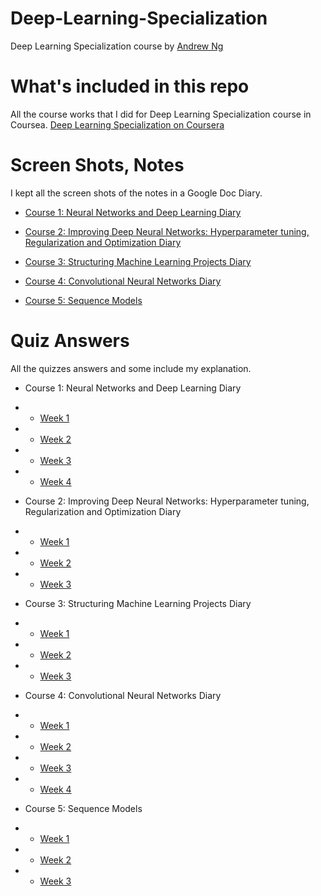 # Deep-Learning-Specialization
Deep Learning Specialization course by [Andrew Ng](http://www.andrewng.org/)

# What's included in this repo
All the course works that I did for Deep Learning Specialization course in Coursea. [Deep Learning Specialization on Coursera](https://www.coursera.org/specializations/deep-learning)

# Screen Shots, Notes
I kept all the screen shots of the notes in a Google Doc Diary.
- [Course 1: Neural Networks and Deep Learning Diary](https://docs.google.com/document/d/1l9buKWR4Quq8830HBItJZ2lgCdivRpCr2WKdwsaIml8/edit?usp=sharing)
- [Course 2: Improving Deep Neural Networks: Hyperparameter tuning, Regularization and Optimization Diary](https://docs.google.com/document/d/1NLT3-Z1Qt7o7UASfSNs-yWq_S-7w-j5a_mXFHnTv2lQ/edit?usp=sharing)

- [Course 3: Structuring Machine Learning Projects Diary](https://docs.google.com/document/d/1TzNqnd1VlQesx8NMkUbb4Tupu9PcIBk3eEMEW20pLUg/edit?usp=sharing)

- [Course 4: Convolutional Neural Networks Diary](https://docs.google.com/document/d/1Xt2ZN0x2pGnRRX9-kefGU4J1UKriXTUsw-uob9MbDdY/edit?usp=sharing)

- [Course 5: Sequence Models](https://docs.google.com/document/d/1-JTzwyhPpXAsqPsXqxqheFNJ0kFWngfWwvYcUjJNHxE/edit?usp=sharing)

# Quiz Answers
All the quizzes answers and some include my explanation. 
- Course 1: Neural Networks and Deep Learning Diary
- - [Week 1](https://docs.google.com/document/d/1l9buKWR4Quq8830HBItJZ2lgCdivRpCr2WKdwsaIml8/edit#bookmark=id.f7oti8i3c4u)
- - [Week 2](https://docs.google.com/document/d/1l9buKWR4Quq8830HBItJZ2lgCdivRpCr2WKdwsaIml8/edit#bookmark=id.hvloehgewuuw)
- - [Week 3](https://docs.google.com/document/d/1l9buKWR4Quq8830HBItJZ2lgCdivRpCr2WKdwsaIml8/edit#bookmark=id.khm5zwsdgzr5)
- - [Week 4](https://docs.google.com/document/d/1l9buKWR4Quq8830HBItJZ2lgCdivRpCr2WKdwsaIml8/edit#bookmark=id.ucrdpyt7fcvi)


- Course 2: Improving Deep Neural Networks: Hyperparameter tuning, Regularization and Optimization Diary
- - [Week 1](https://docs.google.com/document/d/1NLT3-Z1Qt7o7UASfSNs-yWq_S-7w-j5a_mXFHnTv2lQ/edit#bookmark=id.t1mh14uax6ly)
- - [Week 2](https://docs.google.com/document/d/1NLT3-Z1Qt7o7UASfSNs-yWq_S-7w-j5a_mXFHnTv2lQ/edit#bookmark=id.92cmczok3w04)
- - [Week 3](https://docs.google.com/document/d/1NLT3-Z1Qt7o7UASfSNs-yWq_S-7w-j5a_mXFHnTv2lQ/edit#bookmark=id.4leo64jembgi)


- Course 3: Structuring Machine Learning Projects Diary
- - [Week 1](https://docs.google.com/document/d/1TzNqnd1VlQesx8NMkUbb4Tupu9PcIBk3eEMEW20pLUg/edit#bookmark=id.fu7bsld6rj55)
- - [Week 2](https://docs.google.com/document/d/1TzNqnd1VlQesx8NMkUbb4Tupu9PcIBk3eEMEW20pLUg/edit#bookmark=id.vhug8yu1n4z0)
- - [Week 3](https://docs.google.com/document/d/1NLT3-Z1Qt7o7UASfSNs-yWq_S-7w-j5a_mXFHnTv2lQ/edit#bookmark=id.4leo64jembgi)


- Course 4: Convolutional Neural Networks Diary
- - [Week 1](https://docs.google.com/document/d/1Xt2ZN0x2pGnRRX9-kefGU4J1UKriXTUsw-uob9MbDdY/edit#bookmark=id.6fhb15j9eehg)
- - [Week 2](https://docs.google.com/document/d/1Xt2ZN0x2pGnRRX9-kefGU4J1UKriXTUsw-uob9MbDdY/edit#bookmark=id.3uncuda4ixa4)
- - [Week 3](https://docs.google.com/document/d/1Xt2ZN0x2pGnRRX9-kefGU4J1UKriXTUsw-uob9MbDdY/edit#bookmark=id.ksv5qk5dd3nj)
- - [Week 4](https://docs.google.com/document/d/1Xt2ZN0x2pGnRRX9-kefGU4J1UKriXTUsw-uob9MbDdY/edit#bookmark=id.254rgig0plpy)


- Course 5: Sequence Models
- - [Week 1](https://docs.google.com/document/d/1-JTzwyhPpXAsqPsXqxqheFNJ0kFWngfWwvYcUjJNHxE/edit#heading=h.jrlpf03yzaj6)
- - [Week 2](https://docs.google.com/document/d/1-JTzwyhPpXAsqPsXqxqheFNJ0kFWngfWwvYcUjJNHxE/edit#bookmark=id.f1lsxvkbezs1)
- - [Week 3]()